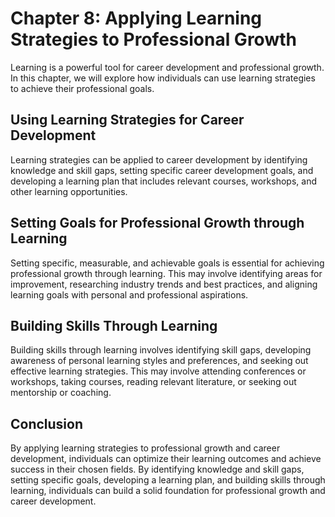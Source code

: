 Chapter 8: Applying Learning Strategies to Professional Growth
==============================================================

Learning is a powerful tool for career development and professional growth. In this chapter, we will explore how individuals can use learning strategies to achieve their professional goals.

Using Learning Strategies for Career Development
------------------------------------------------

Learning strategies can be applied to career development by identifying knowledge and skill gaps, setting specific career development goals, and developing a learning plan that includes relevant courses, workshops, and other learning opportunities.

Setting Goals for Professional Growth through Learning
------------------------------------------------------

Setting specific, measurable, and achievable goals is essential for achieving professional growth through learning. This may involve identifying areas for improvement, researching industry trends and best practices, and aligning learning goals with personal and professional aspirations.

Building Skills Through Learning
--------------------------------

Building skills through learning involves identifying skill gaps, developing awareness of personal learning styles and preferences, and seeking out effective learning strategies. This may involve attending conferences or workshops, taking courses, reading relevant literature, or seeking out mentorship or coaching.

Conclusion
----------

By applying learning strategies to professional growth and career development, individuals can optimize their learning outcomes and achieve success in their chosen fields. By identifying knowledge and skill gaps, setting specific goals, developing a learning plan, and building skills through learning, individuals can build a solid foundation for professional growth and career development.
